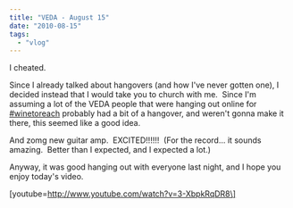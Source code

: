 ```yaml
---
title: "VEDA - August 15"
date: "2010-08-15"
tags:
  - "vlog"
---
```


I cheated.

Since I already talked about hangovers (and how I've never gotten one), I decided instead that I would take you to church with me.  Since I'm assuming a lot of the VEDA people that were hanging out online for [#winetoreach](http://twitter.com/#search?q=winetoreach) probably had a bit of a hangover, and weren't gonna make it there, this seemed like a good idea.

And zomg new guitar amp.  EXCITED!!!!!!  (For the record... it sounds amazing.  Better than I expected, and I expected a lot.)

Anyway, it was good hanging out with everyone last night, and I hope you enjoy today's video.

\[youtube=http://www.youtube.com/watch?v=3-XbpkRqDR8\]
